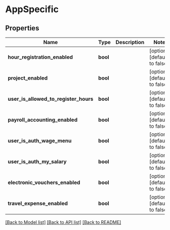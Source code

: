 # AppSpecific

## Properties
Name | Type | Description | Notes
------------ | ------------- | ------------- | -------------
**hour_registration_enabled** | **bool** |  | [optional] [default to false]
**project_enabled** | **bool** |  | [optional] [default to false]
**user_is_allowed_to_register_hours** | **bool** |  | [optional] [default to false]
**payroll_accounting_enabled** | **bool** |  | [optional] [default to false]
**user_is_auth_wage_menu** | **bool** |  | [optional] [default to false]
**user_is_auth_my_salary** | **bool** |  | [optional] [default to false]
**electronic_vouchers_enabled** | **bool** |  | [optional] [default to false]
**travel_expense_enabled** | **bool** |  | [optional] [default to false]

[[Back to Model list]](../README.md#documentation-for-models) [[Back to API list]](../README.md#documentation-for-api-endpoints) [[Back to README]](../README.md)


